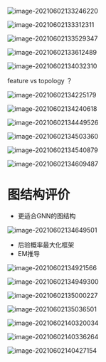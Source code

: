 ![image-20210602133246220](6-2-GNN.assets/image-20210602133246220.png)

![image-20210602133312311](6-2-GNN.assets/image-20210602133312311.png)

![image-20210602133529347](6-2-GNN.assets/image-20210602133529347.png)

![image-20210602133612489](6-2-GNN.assets/image-20210602133612489.png)

![image-20210602134032310](6-2-GNN.assets/image-20210602134032310.png)

feature vs topology ？

![image-20210602134225179](6-2-GNN.assets/image-20210602134225179.png)

![image-20210602134240618](6-2-GNN.assets/image-20210602134240618.png)

![image-20210602134449526](6-2-GNN.assets/image-20210602134449526.png)

![image-20210602134503360](6-2-GNN.assets/image-20210602134503360.png)

![image-20210602134540879](6-2-GNN.assets/image-20210602134540879.png)

![image-20210602134609487](6-2-GNN.assets/image-20210602134609487.png)

# 图结构评价

-   更适合GNN的图结构

![image-20210602134649501](6-2-GNN.assets/image-20210602134649501.png)

-   后验概率最大化框架
-   EM推导

![image-20210602134921566](6-2-GNN.assets/image-20210602134921566.png)

![image-20210602134949300](6-2-GNN.assets/image-20210602134949300.png)

![image-20210602135000227](6-2-GNN.assets/image-20210602135000227.png)

![image-20210602135036501](6-2-GNN.assets/image-20210602135036501.png)

![image-20210602140320034](6-2-GNN.assets/image-20210602140320034.png)

![image-20210602140336264](6-2-GNN.assets/image-20210602140336264.png)

![image-20210602140427154](6-2-GNN.assets/image-20210602140427154.png)